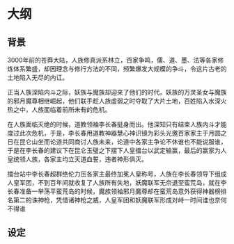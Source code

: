 # 大纲

## 背景

3000年前的苍莽大陆，人族修真派系林立，百家争鸣，儒、道、墨、法等各家修炼体系繁盛，却因理念与修行方法的不同，频繁爆发大规模的争斗，令这片古老的土地陷入无尽的内讧。

正当人族深陷内斗之际，妖族与魔族却迎来了他们的时代。妖族的万灵圣女与魔族的邪月魔尊相继崛起，他们联手趁人族虚弱之时夺取了大片土地，百姓陷入水深火热之中，人族面临着前所未有的危机。

在人族面临灭绝的时候，道教领袖李长春挺身而出。他深知只有结束人族内斗才能度过此次危机，于是，李长春用道教神器慧心神识镜为彩头光邀百家家主于月圆之日在昆仑山坐而论道共同商讨人族未来，论道中各家主争论不休谁也不能说服谁，于是在李长春的建议下在昆仑玉璧之下摆下人皇擂台以武定输赢，最后的赢家为人皇统领人族，各家主均立天道血誓，违者神形俱灭。

擂台站中李长春超群绝伦力压各家主最终加冕人皇称号，人族在李长春领导下组成人皇军团，不到百年间就收复了人族所有失地，妖魔联军无奈退至蛮荒岛，就在李长春准备一举荡平蛮荒岛的时候，魔族领袖邪月魔尊却在蛮荒岛意外获得神器榜排名第二的诛神枪，凭借诸神枪之威，人皇军团和妖魔联军形成对峙一时间谁也奈何不得谁



## 设定
